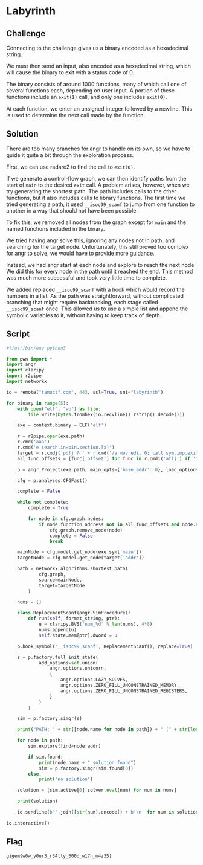 # Labyrinth

## Challenge

Connecting to the challenge gives us a binary encoded as a hexadecimal string.

We must then send an input, also encoded as a hexadecimal string, which will cause the binary to exit with a status code of 0.

The binary consists of around 1000 functions, many of which call one of several functions each, depending on user input.
A portion of these functions include an `exit(1)` call, and only one includes `exit(0)`.

At each function, we enter an unsigned integer followed by a newline.
This is used to determine the next call made by the function.

## Solution

There are too many branches for angr to handle on its own, so we have to guide it quite a bit through the exploration process.

First, we can use radare2 to find the call to `exit(0)`.

If we generate a control-flow graph, we can then identify paths from the start of `main` to the desired `exit` call.
A problem arises, however, when we try generating the shortest path.
The path includes calls to the other functions, but it also includes calls to library functions.
The first time we tried generating a path, it used `__isoc99_scanf` to jump from one function to another in a way that should not have been possible.

To fix this, we removed all nodes from the graph except for `main` and the named functions included in the binary.

We tried having angr solve this, ignoring any nodes not in path, and searching for the target node.
Unfortunately, this still proved too complex for angr to solve, we would have to provide more guidance.

Instead, we had angr start at each node and explore to reach the next node.
We did this for every node in the path until it reached the end.
This method was much more successful and took very little time to complete.

We added replaced `__isoc99_scanf` with a hook which would record the numbers in a list.
As the path was straightforward, without complicated branching that might require backtracking, each stage called `__isoc99_scanf` once.
This allowed us to use a simple list and append the symbolic variables to it, without having to keep track of depth.

## Script

```py
#!/usr/bin/env python3

from pwn import *
import angr
import claripy
import r2pipe
import networkx

io = remote("tamuctf.com", 443, ssl=True, sni="labyrinth")

for binary in range(5):
    with open("elf", "wb") as file:
        file.write(bytes.fromhex(io.recvline().rstrip().decode()))

    exe = context.binary = ELF('elf')

    r = r2pipe.open(exe.path)
    r.cmd('aaa')
    r.cmd('e search.in=bin.section.[x]')
    target = r.cmdj('pdfj @ ' + r.cmd('/a mov edi, 0; call sym.imp.exit;').split()[0])
    all_func_offsets = [func['offset'] for func in r.cmdj('aflj') if 'function_' in func['name']]

    p = angr.Project(exe.path, main_opts={'base_addr': 0}, load_options={'auto_load_libs': False})

    cfg = p.analyses.CFGFast()

    complete = False

    while not complete:
        complete = True

        for node in cfg.graph.nodes:
            if node.function_address not in all_func_offsets and node.name and 'main' not in node.name:
                cfg.graph.remove_node(node)
                complete = False
                break

    mainNode = cfg.model.get_node(exe.sym['main'])
    targetNode = cfg.model.get_node(target['addr'])

    path = networkx.algorithms.shortest_path(
            cfg.graph,
            source=mainNode,
            target=targetNode
        )

    nums = []

    class ReplacementScanf(angr.SimProcedure):
        def run(self, format_string, ptr):
            u = claripy.BVS('num_%d' % len(nums), 4*8)
            nums.append(u)
            self.state.mem[ptr].dword = u

    p.hook_symbol('__isoc99_scanf', ReplacementScanf(), replace=True)

    s = p.factory.full_init_state(
            add_options=set.union(
                angr.options.unicorn,
                {
                    angr.options.LAZY_SOLVES,
                    angr.options.ZERO_FILL_UNCONSTRAINED_MEMORY,
                    angr.options.ZERO_FILL_UNCONSTRAINED_REGISTERS,
                }
            )
        )

    sim = p.factory.simgr(s)

    print("PATH: " + str([node.name for node in path]) + " (" + str(len(path)) + ")")

    for node in path:
        sim.explore(find=node.addr)

        if sim.found:
            print(node.name + " solution found")
            sim = p.factory.simgr(sim.found[0])
        else:
            print("no solution")

    solution = [sim.active[0].solver.eval(num) for num in nums]

    print(solution)

    io.sendline(b"".join([str(num).encode() + b'\n' for num in solution]).hex().encode())

io.interactive()
```

## Flag

```
gigem{w0w_y0ur3_r34lly_600d_w17h_m4z35}
```
